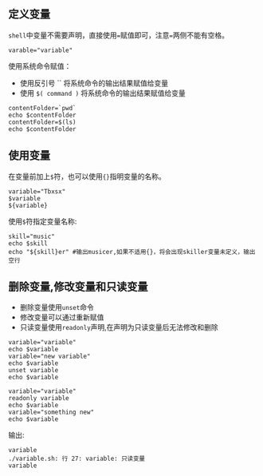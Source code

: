 ## 定义变量
`shell`中变量不需要声明，直接使用`=`赋值即可，注意`=`两侧不能有空格。
```
varable="variable"
```
使用系统命令赋值：
- 使用反引号 \`\` 将系统命令的输出结果赋值给变量
- 使用 `$( command )` 将系统命令的输出结果赋值给变量
```
contentFolder=`pwd`
echo $contentFolder
contentFolder=$(ls)
echo $contentFolder

```
## 使用变量
在变量前加上`$`符，也可以使用`{}`指明变量的名称。
```
variable="Tbxsx"
$variable
${variable}
```
使用`$`符指定变量名称:
```
skill="music"
echo $skill
echo "${skill}er" #输出musicer,如果不适用{}，将会出现skiller变量未定义，输出空行

```
## 删除变量,修改变量和只读变量
- 删除变量使用`unset`命令
- 修改变量可以通过重新赋值
- 只读变量使用`readonly`声明,在声明为只读变量后无法修改和删除
```
variable="variable"
echo $variable
variable="new variable"
echo $variable
unset variable
echo $variable
```

```
variable="variable"
readonly variable
echo $variable
variable="something new"
echo $variable

```
输出:
```
variable
./variable.sh: 行 27: variable: 只读变量
variable
```